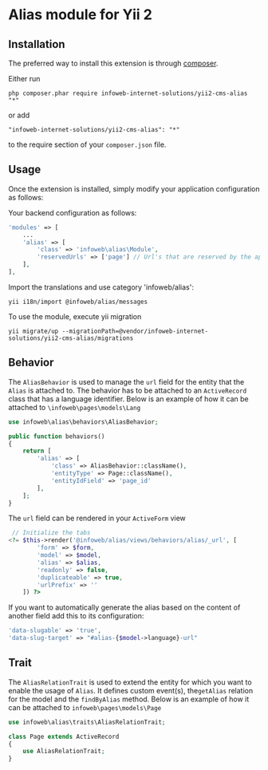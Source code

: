 Alias module for Yii 2
========================


Installation
------------

The preferred way to install this extension is through [composer](http://getcomposer.org/download/).

Either run

```
php composer.phar require infoweb-internet-solutions/yii2-cms-alias "*"
```

or add

```
"infoweb-internet-solutions/yii2-cms-alias": "*"
```

to the require section of your `composer.json` file.


Usage
-----

Once the extension is installed, simply modify your application configuration as follows:

Your backend configuration as follows:

```php
'modules' => [
    ...
    'alias' => [
        'class' => 'infoweb\alias\Module',
        'reservedUrls' => ['page'] // Url's that are reserved by the application
    ],
],
```

Import the translations and use category 'infoweb/alias':
```
yii i18n/import @infoweb/alias/messages
```

To use the module, execute yii migration
```
yii migrate/up --migrationPath=@vendor/infoweb-internet-solutions/yii2-cms-alias/migrations
```

Behavior
--------

The `AliasBehavior` is used to manage the `url` field for the entity that the `Alias` is attached to.
The behavior has to be attached to an `ActiveRecord` class that has a language identifier.
Below is an example of how it can be attached to `\infoweb\pages\models\Lang`

```php
use infoweb\alias\behaviors\AliasBehavior;

public function behaviors()
{
    return [
        'alias' => [
            'class' => AliasBehavior::className(),
            'entityType' => Page::className(),
            'entityIdField' => 'page_id'
        ],
    ];
}
```

The `url` field can be rendered in your `ActiveForm` view

```php
 // Initialize the tabs
<?= $this->render('@infoweb/alias/views/behaviors/alias/_url', [
        'form' => $form,
        'model' => $model,
        'alias' => $alias,
        'readonly' => false,
        'duplicateable' => true,
        'urlPrefix' => ''
    ]) ?>
```

If you want to automatically generate the alias based on the content of another field add this to its configuration:
```php
'data-slugable' => 'true',
'data-slug-target' => "#alias-{$model->language}-url"
```

Trait
-----
The `AliasRelationTrait` is used to extend the entity for which you want to enable the usage of `Alias`.
It defines custom event(s), the`getAlias` relation for the model and the `findByAlias` method.
Below is an example of how it can be attached to `infoweb\pages\models\Page`

```php
use infoweb\alias\traits\AliasRelationTrait;

class Page extends ActiveRecord
{
	use AliasRelationTrait;
}
```